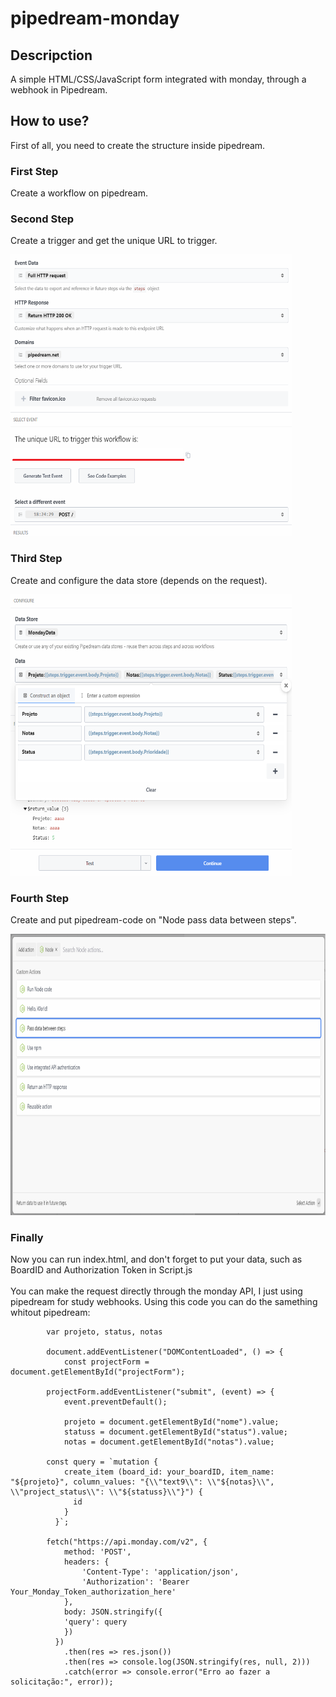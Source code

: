 # pipedream-monday

<div>
	<h2 class="f4 my-3">
		Descripction
	</h2>
	<p>
		A simple HTML/CSS/JavaScript form integrated with monday, through a webhook in Pipedream.
	</p>
	<h2 class="f4 my-3">
		How to use?
	</h2>
	<p>
		First of all, you need to create the structure inside pipedream.
  	</p>
  	<h3>
    		First Step
  	</h3>
  	<p>
    		Create a workflow on pipedream.
  	</p>
  	<h3>
    		Second Step
 	 </h3>
 	 <p>
   		 Create a trigger and get the unique URL to trigger.
  	</p>
 	 <p class="text-center" align="left">
		<img alt="trigger" src="/img/trigger.png" width="450px" height="450px"/>
 	 </p>
  	<h3>
   		 Third Step
  	</h3>
	<p>
   		 Create and configure the data store (depends on the request).
  	</p>
	<p class="text-center" align="left">
		<img alt="trigger" src="/img/data_store.png" width="450px" height="450px"/>
 	</p>
	<h3>
   		 Fourth Step
  	</h3>
	<p>
   		 Create and put pipedream-code on "Node pass data between steps".
  	</p>
	<p class="text-center" align="left">
		<img alt="trigger" src="/img/node.png" width="4650px" height="450px"/>
 	</p>
	<h3>
   		 Finally
  	</h3>
	<p>
   		Now you can run index.html, and don't forget to put your data, such as BoardID and Authorization Token in Script.js <br/><br/>
  		You can make the request directly through the monday API, I just using pipedream for study webhooks. Using this code you can do the samething whitout pipedream:
		<p style = 'font-size:10px'>
			
			var projeto, status, notas

			document.addEventListener("DOMContentLoaded", () => {
				const projectForm = document.getElementById("projectForm");
			  
			projectForm.addEventListener("submit", (event) => {
				event.preventDefault();
			
				projeto = document.getElementById("nome").value;
				statuss = document.getElementById("status").value;
				notas = document.getElementById("notas").value;			
   
   			const query = `mutation {
			    create_item (board_id: your_boardID, item_name: "${projeto}", column_values: "{\\"text9\\": \\"${notas}\\", \\"project_status\\": \\"${statuss}\\"}") {
			      id
			    }
			  }`;
			  
			fetch("https://api.monday.com/v2", {
				method: 'POST',
				headers: {
					'Content-Type': 'application/json',
					'Authorization': 'Bearer Your_Monday_Token_authorization_here'
			    },
				body: JSON.stringify({
				'query': query
			    })
			  })
				.then(res => res.json())
				.then(res => console.log(JSON.stringify(res, null, 2)))
				.catch(error => console.error("Erro ao fazer a solicitação:", error));
</p>
  	</p>

</div>

